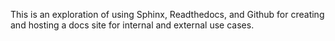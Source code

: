 This is an exploration of using Sphinx, Readthedocs, and Github for creating and hosting a docs site for internal and external use cases.